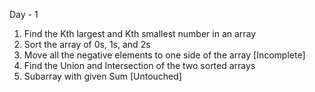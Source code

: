Day - 1
1. Find the Kth largest and Kth smallest number in an array
2. Sort the array of 0s, 1s, and 2s
3. Move all the negative elements to one side of the array [Incomplete]
4. Find the Union and Intersection of the two sorted arrays
5. Subarray with given Sum [Untouched]
